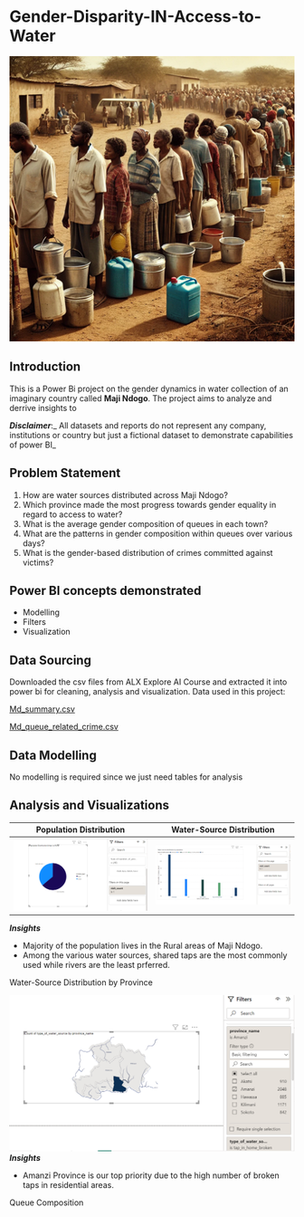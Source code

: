 # Gender-Disparity-IN-Access-to-Water

![](men_women_children_fetching_water.png)

## Introduction

This is a Power Bi project on the gender dynamics in water collection of an imaginary country called **Maji Ndogo**.
The project aims to analyze and derrive insights to 

**_Disclaimer_**:_ All datasets and reports do not represent any company, institutions or country but just a fictional dataset to demonstrate capabilities of power BI_


## Problem Statement
1. How are water sources distributed across Maji Ndogo?
2. Which province made the most progress towards gender equality in regard to access to water?
3. What is the average gender composition of queues in each town?
4. What are the patterns in gender composition within queues over various days?
5. What is the gender-based distribution of crimes committed against victims?

## Power BI concepts demonstrated
- Modelling
- Filters
- Visualization

## Data Sourcing
Downloaded the csv files from ALX Explore AI Course and extracted it into power bi for cleaning, analysis and visualization.
Data used in this project:

[Md_summary.csv](https://github.com/lisogeya/Gender-Inequality-IN-Water-Access/blob/main/Md_summary.csv)

[Md_queue_related_crime.csv](https://github.com/lisogeya/Gender-Inequality-IN-Water-Access/blob/main/Md_queue_related_crime.csv)


## Data Modelling

No modelling is required since we just need tables for analysis

## Analysis and Visualizations


Population Distribution                  |                    Water-Source Distribution
:--------------------------------------: | :------------------------------------:       
![](population_ditribution.png)         |      ![](water_distribution.png)

**_Insights_**

- Majority of the population lives in the Rural areas of Maji Ndogo.
- Among the various water sources, shared taps are the most commonly used while rivers are the least prferred.


Water-Source Distribution by Province

![](province_1.png)
**_Insights_**
- Amanzi Province is our top priority due to the high number of broken taps in residential areas.

Queue Composition

  

